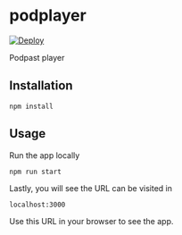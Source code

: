 # podplayer

[![Deploy](https://github.com/johnclaro/podplayer/actions/workflows/deploy.yml/badge.svg)](https://github.com/johnclaro/podplayer/actions/workflows/deploy.yml)

Podpast player

## Installation

```sh-session
npm install
```

## Usage

Run the app locally

```sh-session
npm run start
```

Lastly, you will see the URL can be visited in

```
localhost:3000
```

Use this URL in your browser to see the app.

